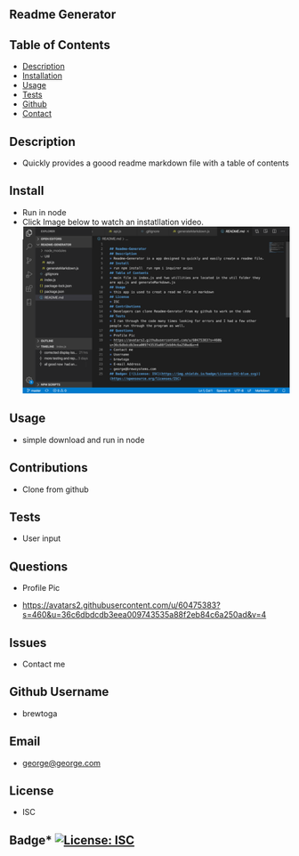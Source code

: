 
## Readme Generator
## Table of Contents
* [Description](#Description)
* [Installation](#Install)
* [Usage](#Usage)
* [Tests](#Tests)
* [Github](#Github)
* [Contact](#Email)
## Description
* Quickly provides a goood readme markdown file with a table of contents
## Install
* Run in node
* Click Image below to watch an instatllation video.
[![](./assets/Screenshot.png)](https://drive.google.com/file/d/1q66ickztYMdGeLJH29y8Hj2GqY06Rvjh/view?usp=sharing)
## Usage
* simple download and run in node
## Contributions
* Clone from github
## Tests
* User input
## Questions
* Profile Pic
- https://avatars2.githubusercontent.com/u/60475383?s=460&u=36c6dbdcdb3eea009743535a88f2eb84c6a250ad&v=4
## Issues
* Contact me
## Github Username
- brewtoga
## Email
- george@george.com
## License
* ISC
## Badge* [![License: ISC](https://img.shields.io/badge/License-ISC-blue.svg)](https://opensource.org/licenses/ISC)